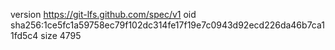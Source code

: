 version https://git-lfs.github.com/spec/v1
oid sha256:1ce5fc1a59758ec79f102dc314fe17f19e7c0943d92ecd226da46b7ca11fd5c4
size 4795

